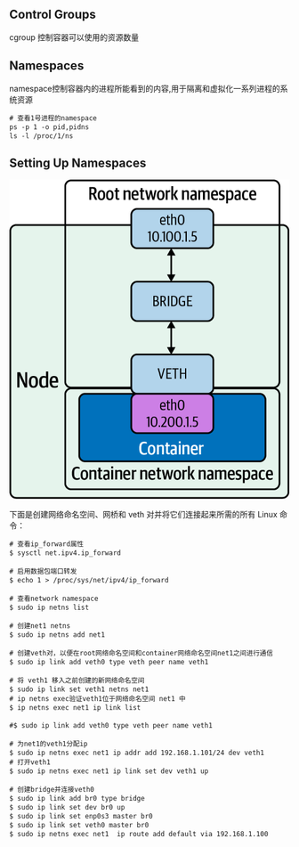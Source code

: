 
## Control Groups

cgroup 控制容器可以使用的资源数量

## Namespaces

namespace控制容器内的进程所能看到的内容,用于隔离和虚拟化一系列进程的系统资源

```shell
# 查看1号进程的namespace
ps -p 1 -o pid,pidns
ls -l /proc/1/ns
```

## Setting Up Namespaces

![Root network namespace and container network namespace](images/Root%20network%20namespace%20and%20container%20network%20namespace%20.png)

下面是创建网络命名空间、网桥和 veth 对并将它们连接起来所需的所有 Linux 命令：

```shell
# 查看ip_forward属性
$ sysctl net.ipv4.ip_forward

# 启用数据包端口转发
$ echo 1 > /proc/sys/net/ipv4/ip_forward

# 查看network namespace
$ sudo ip netns list

# 创建net1 netns
$ sudo ip netns add net1

# 创建veth对，以便在root网络命名空间和container网络命名空间net1之间进行通信
$ sudo ip link add veth0 type veth peer name veth1

# 将 veth1 移入之前创建的新网络命名空间
$ sudo ip link set veth1 netns net1
# ip netns exec验证veth1位于网络命名空间 net1 中
$ ip netns exec net1 ip link list

#$ sudo ip link add veth0 type veth peer name veth1

# 为net1的veth1分配ip
$ sudo ip netns exec net1 ip addr add 192.168.1.101/24 dev veth1
# 打开veth1
$ sudo ip netns exec net1 ip link set dev veth1 up

# 创建bridge并连接veth0
$ sudo ip link add br0 type bridge
$ sudo ip link set dev br0 up
$ sudo ip link set enp0s3 master br0
$ sudo ip link set veth0 master br0
$ sudo ip netns exec net1  ip route add default via 192.168.1.100
```
